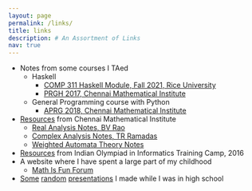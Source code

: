```yaml
---
layout: page
permalink: /links/
title: links
description: # An Assortment of Links
nav: true
---
```


- Notes from some courses I TAed
    * Haskell 
        - [COMP 311 Haskell Module, Fall 2021, Rice University](https://agnishom.github.io/haskell-21/)
        - [PRGH 2017, Chennai Mathematical Institute](https://agnishom.github.io/PRGH17/)
    * General Programming course with Python
        - [APRG 2018, Chennai Mathematical Institute](https://agnishom.github.io/PRGH18/)
- [Resources](https://github.com/Agnishom/CMI-resources/tree/master/agnishom-cmi/www.cmi.ac.in/%7Eagnishom) from Chennai Mathematical Institute
    * [Real Analysis Notes, BV Rao](https://github.com/Agnishom/CMI-resources/tree/master/agnishom-cmi/www.cmi.ac.in/%7Eagnishom/sem3/analysis_notes)
    * [Complex Analysis Notes, TR Ramadas](https://github.com/Agnishom/CMI-resources/raw/master/agnishom-cmi/www.cmi.ac.in/%7Eagnishom/sem4/ComplexAnalysisUG2018.pdf)
    * [Weighted Automata Theory Notes](https://github.com/Agnishom/CMI-resources/raw/master/agnishom-cmi/www.cmi.ac.in/%7Eagnishom/sem6/wtat/wtat_notes.pdf)
- [Resources](https://github.com/Agnishom/IOITC16) from Indian Olympiad in Informatics Training Camp, 2016
- A website where I have spent a large part of my childhood
    * [Math Is Fun Forum](http://www.mathisfunforum.com)
- [Some](https://agnishom.github.io/BohrAtomicModel/) [random](https://agnishom.github.io/direct-html/high-school/antacids.md.html) [presentations](https://agnishom.github.io/direct-html/high-school/viscosity.md.html) I made while I was in high school